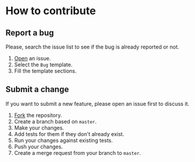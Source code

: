 # How to contribute

## Report a bug

Please, search the issue list to see if the bug is already reported or not.

1. [Open](https://gitlab.com/callback/ctk/-/issues/new) an issue.
2. Select the `Bug` template.
3. Fill the template sections.

## Submit a change

If you want to submit a new feature, please open an issue first to discuss it.

1. [Fork](https://gitlab.com/callback/ctk/-/forks/new) the repository.
2. Create a branch based on `master`.
3. Make your changes.
4. Add tests for them if they don't already exist.
5. Run your changes against existing tests.
6. Push your changes.
7. Create a merge request from your branch to `master`.

